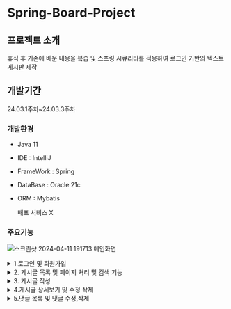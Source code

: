 # Spring-Board-Project 

## 프로젝트 소개
휴식 후 기존에 배운 내용을 복습 및 
스프링 시큐리티를 적용하여 로그인 기반의 
텍스트 게시판 제작


## 개발기간 
24.03.1주차~24.03.3주차

### 개발환경

- Java 11
- IDE : IntelliJ
- FrameWork : Spring
- DataBase : Oracle 21c
- ORM : Mybatis

  배포 서비스 X


### 주요기능

![스크린샷 2024-04-11 191713](https://github.com/acbine/JSPBoard/assets/145634613/d1d3d29e-5171-4cef-b493-4141bbfe535a)
메인화면

<details>
  <summary>1.로그인 및 회원가입</summary>
</details>

<details>
  <summary>2. 게시글 목록 및 페이지 처리 및 검색 기능 </summary>
</details>

<details>
  <summary>3. 게시글 작성 </summary>
</details>

<details>
  <summary>4.게시글 상세보기 및 수정 삭제 </summary>
</details>

<details>
  <summary>5.댓글 목록 및 댓글 수정,삭제</summary>
</details>
